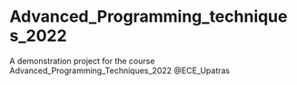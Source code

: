 # Advanced_Programming_techniques_2022
A demonstration project for the course Advanced_Programming_Techniques_2022
 @ECE_Upatras
